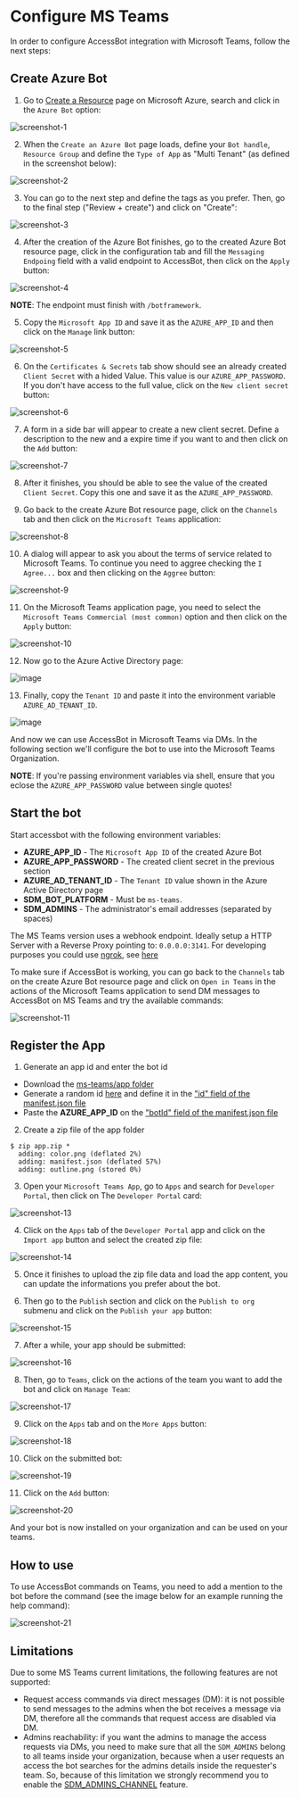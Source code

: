 # Configure MS Teams

In order to configure AccessBot integration with Microsoft Teams, follow the next steps:

## Create Azure Bot

1. Go to [Create a Resource](https://portal.azure.com/#create/hub) page on Microsoft Azure, search and click in the `Azure Bot` option:

![screenshot-1](https://user-images.githubusercontent.com/49597325/190436698-601d0252-8f48-4be0-8bea-bf97538365e4.png)

2. When the `Create an Azure Bot` page loads, define your `Bot handle`, `Resource Group` and define the `Type of App` as "Multi Tenant" (as defined in the screenshot below):

![screenshot-2](https://user-images.githubusercontent.com/49597325/190436895-99fdffa5-f01d-4d9a-882c-00be39023e9d.png)

3. You can go to the next step and define the tags as you prefer. Then, go to the final step ("Review + create") and click on "Create":

![screenshot-3](https://user-images.githubusercontent.com/49597325/190437280-9e42b4b0-a081-44fc-808e-bd4145e463ad.png)

4. After the creation of the Azure Bot finishes, go to the created Azure Bot resource page, click in the configuration tab and fill the `Messaging Endpoing` field with a valid endpoint to AccessBot, then click on the `Apply` button:

![screenshot-4](https://user-images.githubusercontent.com/49597325/190437585-1676d97a-6339-4706-b1c2-645845d5a656.png)

**NOTE**: The endpoint must finish with `/botframework`.

5. Copy the `Microsoft App ID` and save it as the `AZURE_APP_ID` and then click on the `Manage` link button:

![screenshot-5](https://user-images.githubusercontent.com/49597325/190438583-7382b2cf-0b2e-4ee6-9476-6638a0bdc188.png)

6. On the `Certificates & Secrets` tab show should see an already created `Client Secret` with a hided Value. This value is our `AZURE_APP_PASSWORD`. If you don't have access to the full value, click on the `New client secret` button:

![screenshot-6](https://user-images.githubusercontent.com/49597325/190439055-c85ee998-b8d0-418f-96b5-d09574258519.png)

7. A form in a side bar will appear to create a new client secret. Define a description to the new and a expire time if you want to and then click on the `Add` button:

![screenshot-7](https://user-images.githubusercontent.com/49597325/190439658-2f4fa522-6872-4470-aaeb-fb397a610522.png)

8. After it finishes, you should be able to see the value of the created `Client Secret`. Copy this one and save it as the `AZURE_APP_PASSWORD`.

9. Go back to the create Azure Bot resource page, click on the `Channels` tab and then click on the `Microsoft Teams` application:

![screenshot-8](https://user-images.githubusercontent.com/49597325/190440440-adb0d234-e48d-454b-a0a2-6e013b5f0978.png)

10. A dialog will appear to ask you about the terms of service related to Microsoft Teams. To continue you need to aggree checking the `I Agree...` box and then clicking on the `Aggree` button:

![screenshot-9](https://user-images.githubusercontent.com/49597325/190440728-d6533b00-07c0-4d02-8bc0-03021d815b98.png)

11. On the Microsoft Teams application page, you need to select the `Microsoft Teams Commercial (most common)` option and then click on the `Apply` button:

![screenshot-10](https://user-images.githubusercontent.com/49597325/190441039-72546561-8d0e-4ca2-b64d-634bbaf8ea8e.png)

12. Now go to the Azure Active Directory page:

![image](https://user-images.githubusercontent.com/20745533/193577832-754365cd-18df-400e-9db5-78cff446bddd.png)

13. Finally, copy the `Tenant ID` and paste it into the environment variable `AZURE_AD_TENANT_ID`.

![image](https://user-images.githubusercontent.com/20745533/193578281-5c9c508c-ede2-45be-9712-1c8a90c8b3a3.png)

And now we can use AccessBot in Microsoft Teams via DMs. In the following section we'll configure the bot to use into the Microsoft Teams Organization.

**NOTE**: If you're passing environment variables via shell, ensure that you eclose the `AZURE_APP_PASSWORD` value between single quotes!

## Start the bot

Start accessbot with the following environment variables: 
* **AZURE_APP_ID** - The `Microsoft App ID` of the created Azure Bot
* **AZURE_APP_PASSWORD** - The created client secret in the previous section
* **AZURE_AD_TENANT_ID** - The `Tenant ID` value shown in the Azure Active Directory page
* **SDM_BOT_PLATFORM** - Must be `ms-teams`.
* **SDM_ADMINS** - The administrator's email addresses (separated by spaces)

The MS Teams version uses a webhook endpoint. Ideally setup a HTTP Server with a Reverse Proxy pointing to: `0.0.0.0:3141`. For developing purposes you could use [ngrok](https://ngrok.com/), see [here](https://github.com/strongdm/accessbot/tree/main/ms-teams/dev/http-server)

To make sure if AccessBot is working, you can go back to the `Channels` tab on the create Azure Bot resource page and click on `Open in Teams` in the actions of the Microsoft Teams application to send DM messages to AccessBot on MS Teams and try the available commands:

![screenshot-11](https://user-images.githubusercontent.com/49597325/190443933-e11eca22-9611-4d06-9041-4b07de8cee26.png)

## Register the App

1. Generate an app id and enter the bot id
* Download the [ms-teams/app folder](https://github.com/strongdm/accessbot/blob/main/ms-teams/app)
* Generate a random id [here](https://www.uuidgenerator.net/version1) and define it in the ["id" field of the manifest.json file](../../ms-teams/app/manifest.json#L5)
* Paste the **AZURE_APP_ID** on the ["botId" field of the manifest.json file](../../ms-teams/app/manifest.json#L38)

2. Create a zip file of the app folder
```
$ zip app.zip *
  adding: color.png (deflated 2%)
  adding: manifest.json (deflated 57%)
  adding: outline.png (stored 0%)
```

3. Open your `Microsoft Teams App`, go to `Apps` and search for `Developer Portal`, then click on The `Developer Portal` card:

![screenshot-13](https://user-images.githubusercontent.com/49597325/190476467-560c14e8-b44e-430c-89b5-95dfaf06d74b.png)

4. Click on the `Apps` tab of the `Developer Portal` app and click on the `Import app` button and select the created zip file:

![screenshot-14](https://user-images.githubusercontent.com/49597325/190476632-b4dc9f11-723d-41e0-9d2b-75ec6a1d20cc.png)

5. Once it finishes to upload the zip file data and load the app content, you can update the informations you prefer about the bot.

6. Then go to the `Publish` section and click on the `Publish to org` submenu and click on the `Publish your app` button:

![screenshot-15](https://user-images.githubusercontent.com/49597325/190476774-e53fd677-764f-450b-8e15-13426466b14c.png)

7. After a while, your app should be submitted:

![screenshot-16](https://user-images.githubusercontent.com/49597325/191028372-ebf9812c-43c5-44e4-8e4f-3f01d01fdb6d.png)

8. Then, go to `Teams`, click on the actions of the team you want to add the bot and click on `Manage Team`:

![screenshot-17](https://user-images.githubusercontent.com/49597325/191032343-c1d4abab-2659-48cd-876c-862817bec16a.png)

9. Click on the `Apps` tab and on the `More Apps` button:

![screenshot-18](https://user-images.githubusercontent.com/49597325/191029186-5ac64ab5-ffef-43e4-8991-ad163e726694.png)

10. Click on the submitted bot:

![screenshot-19](https://user-images.githubusercontent.com/49597325/191029760-fd0316d7-a9ea-4bf3-a268-2e02471e35e1.png)

11. Click on the `Add` button:

![screenshot-20](https://user-images.githubusercontent.com/49597325/191030231-9318becd-b9bd-46f2-b1bc-e08a3336f768.png)

And your bot is now installed on your organization and can be used on your teams.

## How to use

To use AccessBot commands on Teams, you need to add a mention to the bot before the command (see the image below for an example running the help command):

![screenshot-21](https://user-images.githubusercontent.com/49597325/191031228-eb2b7360-8c4f-4059-8ae3-cfc97b612902.png)

## Limitations

Due to some MS Teams current limitations, the following features are not supported:

- Request access commands via direct messages (DM): it is not possible to send messages to the admins when the bot receives a message via DM, therefore all the commands that request access are disabled via DM.
- Admins reachability: if you want the admins to manage the access requests via DMs, you need to make sure that all the
`SDM_ADMINS` belong to all teams inside your organization, because when a user requests an access the bot searches for 
the admins details inside the requester's team. So, because of this limitation we strongly recommend you to enable the
[SDM_ADMINS_CHANNEL](/docs/configure_accessbot/CONFIGURE_ACCESSBOT.md#Bot-configuration) feature.
